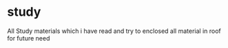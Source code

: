 # study
All Study materials which i have read and try to enclosed all material in roof for future need
